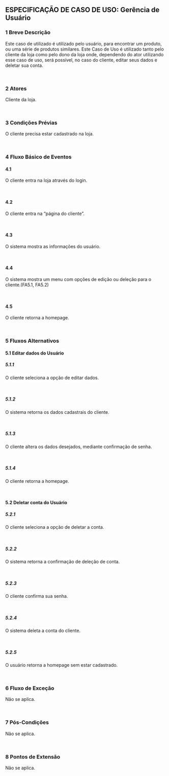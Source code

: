 ## ESPECIFICAÇÃO DE CASO DE USO: Gerência de Usuário

### 1 Breve Descrição

Este caso de utilizado é utilizado pelo usuário, para encontrar um produto, ou uma série de produtos similares. Este Caso de Uso é utilizado tanto pelo cliente da loja como pelo dono da loja onde, dependendo do ator utilizando esse caso de uso, será possível, no caso do cliente, editar seus dados e deletar sua conta.

<br>

### 2 Atores

Cliente da loja.

<br>

### 3 Condições Prévias

O cliente precisa estar cadastrado na loja.


<br>

### 4 Fluxo Básico de Eventos
#### 4.1 

O cliente entra na loja através do login.
    
<br>

#### 4.2

O cliente entra na “página do cliente”.

<br>

#### 4.3

O sistema mostra as informações do usuário.

<br>

#### 4.4

O sistema mostra um menu com opções de edição ou deleção para o cliente.(FA5.1, FA5.2)

<br>

#### 4.5

O cliente retorna a homepage.

<br>

### 5 Fluxos Alternativos
#### 5.1 Editar dados do Usuário
##### 5.1.1

 O cliente seleciona a opção de editar dados.

<br>

##### 5.1.2

O sistema retorna os dados cadastrais do cliente.

<br>

##### 5.1.3

O cliente altera os dados desejados, mediante confirmação de senha.

<br>

##### 5.1.4

O cliente retorna a homepage.

<br>

#### 5.2 Deletar conta do Usuário
##### 5.2.1

O cliente seleciona a opção de deletar a conta.

<br>

##### 5.2.2

O sistema retorna a confirmação de deleção de conta.

<br>

##### 5.2.3

 O cliente confirma sua senha.

<br>

##### 5.2.4

O sistema deleta a conta do cliente.

<br>

##### 5.2.5

O usuário retorna a homepage sem estar cadastrado.

<br>

### 6 Fluxo de Exceção

Não se aplica.

<br>

### 7 Pós-Condições 

Não se aplica.

<br>

### 8 Pontos de Extensão

Não se aplica.

<br>
